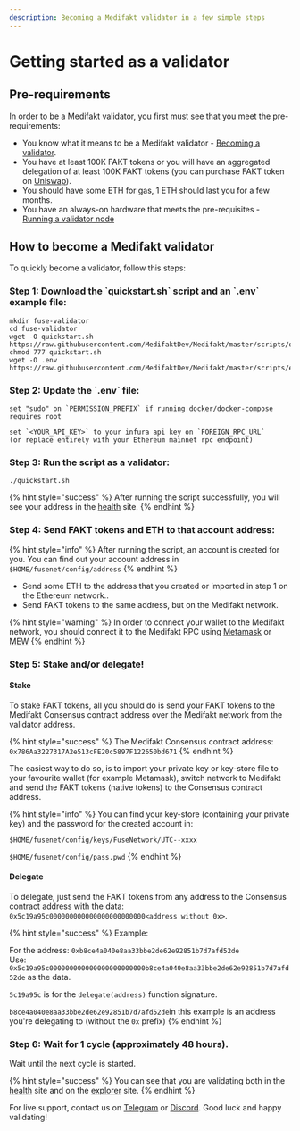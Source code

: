 ```yaml
---
description: Becoming a Medifakt validator in a few simple steps
---
```


# Getting started as a validator

## Pre-requirements

In order to be a Medifakt validator, you first must see that you meet the pre-requirements:

* You know what it means to be a Medifakt validator - [Becoming a validator](how-to-become-a-validator.md#what-it-means-to-be-a-validator).
* You have at least 100K FAKT tokens or you will have an aggregated delegation of at least 100K FAKT tokens \(you can purchase FAKT token on [Uniswap](https://uniswap.exchange/swap/0x970b9bb2c0444f5e81e9d0efb84c8ccdcdcaf84d)\).
* You should have some ETH for gas, 1 ETH should last you for a few months.
* You have an always-on hardware that meets the pre-requisites - [Running a validator node](run-your-own-validator.md#pre-requisites)

## How to become a Medifakt validator

To quickly become a validator, follow this steps:

### Step 1: Download the \`quickstart.sh\` script and an \`.env\` example file:

```text
mkdir fuse-validator
cd fuse-validator
wget -O quickstart.sh https://raw.githubusercontent.com/MedifaktDev/Medifakt/master/scripts/quickstart.sh
chmod 777 quickstart.sh
wget -O .env https://raw.githubusercontent.com/MedifaktDev/Medifakt/master/scripts/examples/.env.validator.example
```

### Step 2: Update the \`.env\` file:

```text
set "sudo" on `PERMISSION_PREFIX` if running docker/docker-compose requires root

set `<YOUR_API_KEY>` to your infura api key on `FOREIGN_RPC_URL`
(or replace entirely with your Ethereum mainnet rpc endpoint)
```

### Step 3: Run the script as a validator:

```text
./quickstart.sh
```

{% hint style="success" %}
After running the script successfully, you will see your address in the [health](https://health.medifakt.network/) site.
{% endhint %}

### Step 4: **Send FAKT tokens and ETH to that account address:**

{% hint style="info" %}
After running the script, an account is created for you. You can find out your account address in `$HOME/fusenet/config/address`
{% endhint %}

* Send some ETH to the address that you created or imported in step 1 on the Ethereum network..
* Send FAKT tokens to the same address, but on the Medifakt network.

{% hint style="warning" %}
In order to connect your wallet to the Medifakt network, you should connect it to the Medifakt RPC using [Metamask](../../how-to-add-fuse-to-your-metamask.md) or [MEW](../../how-to-add-fuse-network-to-mew.md)
{% endhint %}

### Step 5: Stake and/or delegate!

#### Stake

To stake FAKT tokens, all you should do is send your FAKT tokens to the Medifakt Consensus contract address over the Medifakt network from the validator address.

{% hint style="success" %}
The Medifakt Consensus contract address: `0x786Aa3227317A2e513cFE20c5897F122650bd671`
{% endhint %}

The easiest way to do so, is to import your private key or key-store file to your favourite wallet \(for example Metamask\), switch network to Medifakt and send the FAKT tokens \(native tokens\) to the Consensus contract address.

{% hint style="info" %}
You can find your key-store \(containing your private key\) and the password for the created account in:

`$HOME/fusenet/config/keys/FuseNetwork/UTC--xxxx`

`$HOME/fusenet/config/pass.pwd`
{% endhint %}

#### Delegate

To delegate, just send the FAKT tokens from any address to the Consensus contract address with the data: `0x5c19a95c000000000000000000000000<address without 0x>`.

{% hint style="success" %}
Example:

For the address: `0xb8ce4a040e8aa33bbe2de62e92851b7d7afd52de`  
Use: `0x5c19a95c000000000000000000000000b8ce4a040e8aa33bbe2de62e92851b7d7afd52de` as the data.

`5c19a95c` is for the `delegate(address)` function signature.

`b8ce4a040e8aa33bbe2de62e92851b7d7afd52de`in this example is an address you're delegating to \(without the `0x` prefix\)
{% endhint %}

### Step 6: Wait for 1 cycle \(approximately 48 hours\).

Wait until the next cycle is started.

{% hint style="success" %}
You can see that you are validating both in the [health](https://health.medifakt.network/) site and on the [explorer](https://explorer.medifakt.network) site.
{% endhint %}

For live support, contact us on [Telegram](https://t.me/) or [Discord](https://discord.gg/tz7ArR). Good luck and happy validating!

